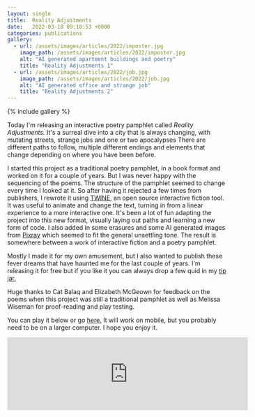 ```yaml
---
layout: single
title:  Reality Adjustments
date:   2022-03-18 09:18:53 +0000
categories: publications
gallery:
  - url: /assets/images/articles/2022/imposter.jpg
    image_path: /assets/images/articles/2022/imposter.jpg
    alt: "AI generated apartment buildings and poetry"
    title: "Reality Adjustments 1"
  - url: /assets/images/articles/2022/job.jpg
    image_path: /assets/images/articles/2022/job.jpg
    alt: "AI generated office and strange job"
    title: "Reality Adjustments 2"
---
```


{% include gallery %}

Today I'm releasing an interactive poetry pamphlet called *Reality Adjustments.* It's a surreal dive into a city that is always changing, with mutating streets, strange jobs and one or two apocalypses There are different paths to follow, multiple different endings and elements that change depending on where you have been before.

I started this project as a traditional poetry pamphlet, in a book format and worked on it for a couple of years. But I was never happy with the sequencing of the poems. The structure of the pamphlet seemed to change every time I looked at it. So after having it rejected a few times from publishers, I rewrote it using [TWINE](https://twinery.org/), an open source interactive fiction tool. It was useful to animate and change the text, turning in from a linear experience to a more interactive one. It's been a lot of fun adapting the project into this new format, visually laying out paths and learning a new form of code. I also added in some erasures and some AI generated images from [Pixray](https://pixray.gob.io/text2image/) which seemed to fit the general unsettling tone. The result is somewhere between a work of interactive fiction and a poetry pamphlet.

Mostly I made it for my own amusement, but I also wanted to publish these fever dreams that have haunted me for the last couple of years. I'm releasing it for free but if you like it you can always drop a few quid in my [tip jar.](https://ko-fi.com/davidralphlewis) 

Huge thanks to Cat Balaq and Elizabeth McGeown for feedback on the poems when this project was still a traditional pamphlet as well as Melissa Wiseman for proof-reading and play testing. 

You can play it below or go [here.](https://davidralphlewis.itch.io/reality-adjustments) It will work on mobile, but you probably need to be on a larger computer. I hope you enjoy it. 

<iframe src="https://itch.io/embed/1444945?bg_color=e1d9c2&amp;link_color=ed4b32&amp;border_color=ed4b32" width="552" height="167" frameborder="0"><a href="https://davidralphlewis.itch.io/reality-adjustments">Reality Adjustments by David Ralph Lewis</a></iframe>


